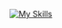 
[![My Skills](https://skillicons.dev/icons?i=aws,gcp,azure,react,vue,flutter&perline=3)](https://skillicons.dev)

